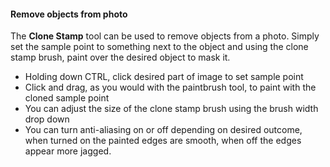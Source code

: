 #### Remove objects from photo

The **Clone Stamp** tool can be used to remove objects from a photo. Simply set the sample point to something next to the object and using the clone stamp brush, paint over the desired object to mask it. 

*	Holding down CTRL, click desired part of image to set sample point
*	Click and drag, as you would with the paintbrush tool, to paint with the cloned sample point
*	You can adjust the size of the clone stamp brush using the brush width drop down
*	You can turn anti-aliasing on or off depending on desired outcome, when turned on the painted edges are smooth, when off the edges appear more jagged.
